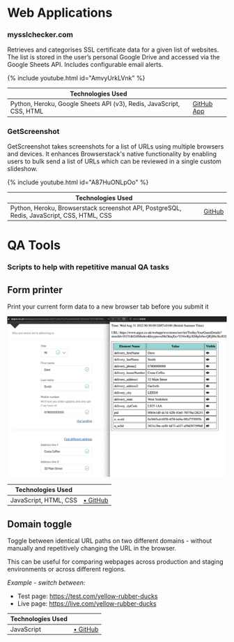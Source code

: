 # Web Applications

### mysslchecker.com

Retrieves and categorises SSL certificate data for a given list of websites. The list is stored in the user’s personal Google Drive and accessed via the Google Sheets API. Includes configurable email alerts.

{% include youtube.html id="AmvyUrkLVnk" %}
<br />

| Technologies Used                                                    |                                                                                           |
| -------------------------------------------------------------------- | ----------------------------------------------------------------------------------------- |
| Python, Heroku, Google Sheets API (v3), Redis, JavaScript, CSS, HTML | [GitHub](https://github.com/rintin-tim/mysslchecker) [App](https://mysslchecker.com/) |

### GetScreenshot

GetScreenshot takes screenshots for a list of URLs using multiple browsers and devices. It enhances Browserstack's native functionality by enabling users to bulk send a list of URLs which can be reviewed in a single custom slideshow.

{% include youtube.html id="A87HuONLpOo" %}
<br />

| Technologies Used                                                                          |                                                        |
| ------------------------------------------------------------------------------------------ | ------------------------------------------------------ |
| Python, Heroku, Browserstack screenshot API, PostgreSQL, Redis, JavaScript, CSS, HTML, CSS |  [GitHub](https://github.com/rintin-tim/get_screenshot/)|

# QA Tools

### Scripts to help with repetitive manual QA tasks

## Form printer

Print your current form data to a new browser tab before you submit it

<a href="https://github.com/rintin-tim/print_form" target="_blank"><img src="print-form.png" alt="print form example" width="640"></a>

| Technologies Used     |                                                      |
| --------------------- | ---------------------------------------------------- |
| JavaScript, HTML, CSS | [• GitHub](https://github.com/rintin-tim/print_form) |

## Domain toggle

Toggle between identical URL paths on two different domains - without manually and repetitively changing the URL in the browser.

This can be useful for comparing webpages across production and staging environments or across different regions.

_Example - switch between:_

- Test page: https://test.com/yellow-rubber-ducks
- Live page: https://live.com/yellow-rubber-ducks

| Technologies Used |                                                         |
| ----------------- | ------------------------------------------------------- |
| JavaScript        | [• GitHub](https://github.com/rintin-tim/domain_toggle) |
